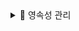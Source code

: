 <details>

<summary> 📑 영속성 관리 </summary>
<div markdown="1">
  
### 영속성 컨텍스트
- 엔터티를 영구 저장하는 환경
- `EntityManager.persist(entity);`
  
### 엔터티의 생명주기
- 비영속(new/transient)
    - 영속성 컨텍스트와 전혀 관계가 없는 새로운 상태
- 영속(managed)
    - 영속성 컨텍스트에 관리되는 상태
- 준영속(detached)
    - 영속성 컨텍스트에 저장되었다가 분리된 상태
- 삭제(removed)
    - 삭제된 상태

![image](https://user-images.githubusercontent.com/87464750/192141273-36d8472b-6da9-441a-9783-51622b5d15a3.png)

  
### 비영속
![image](https://user-images.githubusercontent.com/87464750/192141296-613e0484-8b60-4f91-8a41-cfd09994c6cd.png)

```
  //객체를 생성한 상태(비영속)
  Member member = new Member();
  member.setId("memberId");
  member.setUsername("회원");
```
  
### 영속
![image](https://user-images.githubusercontent.com/87464750/192141343-d54f41f1-f85e-45b6-b651-258b53dc77aa.png)

```
//객체를 생성한 상태(비영속) 
Member member = new Member(); 
member.setId("member1"); 
member.setUsername(“회원1”);
  
EntityManager em = emf.createEntityManager();
em.getTransaction().begin();
  
//객체를 저장한 상태(영속)
em.persist(member);

```
  
### 준영속, 삭제
#### 준영속 상태로 만드는 방법
- em.detach(emtity)
    - 특정 엔터티만 준영속 상태로 전환
- em.clear()
    - 영속성 컨텍스트를 완전히 초기화
- em.close()
    - 영속성 컨텍스트를 종료
  
```
  //회원 엔터티를 영속성 컨텍스트에서 분리, 준영속 상태
  em.detach(member);
  
  //객체를 삭제한 상태(삭제)
  em.remove(member);
```
  
### 💡 영속성 컨텍스트의 이점
- 1차 캐시
- 동일성 보장
- 트랜잭션을 지원하는 쓰기 지연
- 변경 감지
- 지연 로딩
  
### 플러시
- 영속성 켄텍스트의 변경 내용을 데이터베이스에 반영
- 플러시는 영속성 컨텍스트를 비우지 않음
- 영속성 컨텍스트의 변경내용을 데이터베이스에 동기화
- 트랜잭션이라는 작업 단위가 중요 -> 커밋 직전에만 동기화 하면 됨
  
### 플러시 발생
- 변경 감지
- 수정된 엔터티 쓰기 지연 SQL 저장소에 등록
- 쓰기 지연 SQL 저장소의 쿼리를 데이터베이스에 전송(등록, 수정, 삭제 쿼리)
  
### 영속성 컨텍스트를 플러시하는 방법
- em.flush() -> 직접 호출
- 트랜잭션 커밋 -> 플러시 자동 호출
- JPQL 쿼리 실행 -> 플러시 자동 호출
  
### 플러시 모드 옵션
- `em.setFlushMode(FlushModeType.COMMIT)`
- `FlushModeType.AUTO`
    - 커밋이나 쿼리를 실행할때 플러시함 -> 기본값
- `FlushModeType.COMMIT`
    - 커밋할때만 플러시
  
  </div>
</details>
